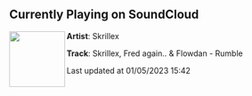 ## Currently Playing on SoundCloud

[<img align="left" width="100" src="https://i1.sndcdn.com/artworks-q0XxLlBsCYjl1zkD-Xx96IA-t500x500.jpg">](https://soundcloud.com/skrillex/skrillex-fred-again-flowdan-rumble)

**Artist**: Skrillex 

**Track**: Skrillex, Fred again.. & Flowdan - Rumble

Last updated at 01/05/2023 15:42
